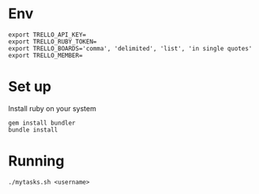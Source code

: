 # Env

```shell
export TRELLO_API_KEY=
export TRELLO_RUBY_TOKEN=
export TRELLO_BOARDS='comma', 'delimited', 'list', 'in single quotes'
export TRELLO_MEMBER=
```

# Set up

Install ruby on your system
```shell
gem install bundler
bundle install
```

# Running

```shell
./mytasks.sh <username>
```
